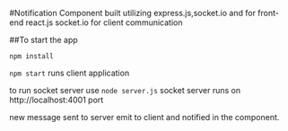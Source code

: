 #Notification Component built  utilizing express.js,socket.io and for front-end react.js
socket.io for client communication

##To start the app

`npm install`

`npm start` runs client application 

to run socket server use  `node server.js`
socket server runs on http://localhost:4001 port 

new message sent to server emit to client and notified in the component.


